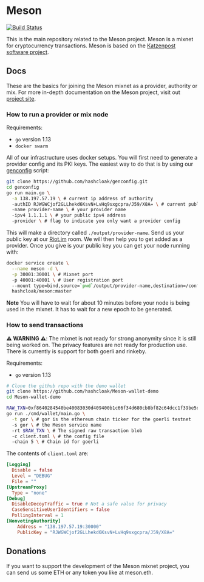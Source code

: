 # Meson
[![Build Status](https://travis-ci.com/hashcloak/Meson.svg?branch=master)](https://travis-ci.com/hashcloak/Meson)

This is the main repository related to the Meson project. 
Meson is a mixnet for cryptocurrency transactions. Meson is based on the [Katzenpost software project](https://katzenpost.mixnetworks.org/).

## Docs
These are the basics for joining the Meson mixnet as a provider, authority or mix. For more in-depth documentation on the Meson project, visit out [project site](https://hashcloak.com/Meson).

### How to run a provider or mix node

Requirements:
- `go` version 1.13
- `docker swarm`

All of our infrastructure uses docker setups. You will first need to generate a provider config and its PKI keys. The easiest way to do that is by using our [genconfig](https://github.com/hashcloak/genconfig/#genconfig) script:

```bash
git clone https://github.com/hashcloak/genconfig.git
cd genconfig
go run main.go \
  -a 138.197.57.19 \ # current ip address of authority
  -authID RJWGWCjof2GLLhekd6KsvN+LvHq9sxgcpra/J59/X8A= \ # current public key of authority
  -name provider-name \ # your provider name
  -ipv4 1.1.1.1 \ # your public ipv4 address
  -provider \ # flag to indicate you only want a provider config
```

This will make a directory called `./output/provider-name`. Send us your public key at our [Riot.im](https://riot.im/app/#/room/#hashcloak:matrix.org) room. We will then help you to get added as a provider. Once you give is your public key you can get your node running with:

```bash
docker service create \
  --name meson -d \
  -p 30001:30001 \ # Mixnet port
  -p 40001:40001 \ # User registration port
  --mount type=bind,source=`pwd`/output/provider-name,destination=/conf \
  hashcloak/meson:master
```

__Note__ You will have to wait for about 10 minutes before your node is being used in the mixnet. It has to wait for a new epoch to be generated.

### How to send transactions

__⚠️ WARNING ⚠️__: The mixnet is not ready for strong anonymity since it is still being worked on. The privacy features are not ready for production use.  There is currently is support for both goerli and rinkeby.

Requirements:
- `go` version 1.13

```bash
# Clone the github repo with the demo wallet
git clone https://github.com/hashcloak/Meson-wallet-demo
cd Meson-wallet-demo

RAW_TXN=0xf8640284540be40083030d409400b1c66f34d680cb8bf82c64dcc1f39be5d6e77501802ca0c434f4d4b894b7cce2d880c250f7a67e4ef64cf0a921e3e4859219dff7b086fda0375a6195e221be77afda1d7c9e7d91bf39845065e9c56f7b5154e077a1ef8a77
go run ./cmd/wallet/main.go \
  -t gor \ # gor is the ethereum chain ticker for the goerli testnet
  -s gor \ # the Meson service name
  -rt $RAW_TXN \ # The signed raw transaction blob
  -c client.toml \ # the config file
  -chain 5 \ # Chain id for goerli
```

The contents of `client.toml` are:

```toml
[Logging]
  Disable = false
  Level = "DEBUG"
  File = ""
[UpstreamProxy]
  Type = "none"
[Debug]
  DisableDecoyTraffic = true # Not a safe value for privacy
  CaseSensitiveUserIdentifiers = false
  PollingInterval = 1
[NonvotingAuthority]
    Address = "138.197.57.19:30000"
    PublicKey = "RJWGWCjof2GLLhekd6KsvN+LvHq9sxgcpra/J59/X8A="
```

## Donations
If you want to support the development of the Meson mixnet project, you can send us some ETH or any token you like at meson.eth.
